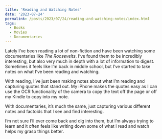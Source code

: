 ```yaml
---
title: 'Reading and Watching Notes'
date: '2023-07-24'
permalink: /posts/2023/07/24/reading-and-watching-notes/index.html
tags:
  - Books
  - Movies
  - Documentaries
---
```


Lately I’ve been reading a lot of non-fiction and have been watching some documentaries like *The Roosevelts*. I’ve found them to be incredibly interesting, but also very much in depth with a lot of information to digest. Sometimes it feels like I’m back in middle school, but I’ve started to take notes on what I’ve been reading and watching.
<!-- excerpt -->

With reading, I’ve just been making notes about what I’m reading and capturing quotes that stand out. My iPhone makes the quotes easy as I can use the OCR functionality of the camera to copy the text off the page or off my Kindle to copy into my note.

With documentaries, it’s much the same, just capturing various different notes and factoids that I see and find interesting.

I’m not sure I’ll ever come back and dig into them, but I’m always trying to learn and it often feels like writing down some of what I read and watch helps my grasp things better.
